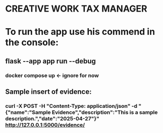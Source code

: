 # CREATIVE WORK TAX MANAGER
# To run the app use his commend in the console:
## flask --app app run --debug

### docker compose up <- ignore for now

## Sample insert of evidence: 
### curl -X POST -H "Content-Type: application/json" -d "{\"name\":\"Sample Evidence\",\"description\":\"This is a sample description.\",\"date\":\"2025-04-27\"}" http://127.0.0.1:5000/evidence/